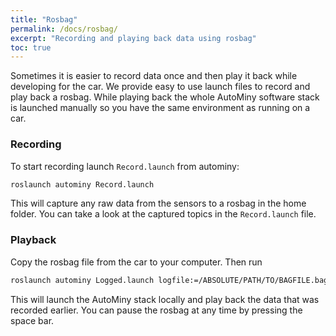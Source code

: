 ```yaml
---
title: "Rosbag"
permalink: /docs/rosbag/
excerpt: "Recording and playing back data using rosbag"
toc: true
---
```


Sometimes it is easier to record data once and then play it back while developing for the car. We provide easy to use launch files to record and play back a rosbag. While playing back the whole AutoMiny software stack is launched manually so you have the same environment as running on a car.

### Recording
To start recording launch `Record.launch` from autominy:

```bash
roslaunch autominy Record.launch
```
This will capture any raw data from the sensors to a rosbag in the home folder. You can take a look at the captured topics in the `Record.launch` file.

### Playback
Copy the rosbag file from the car to your computer. Then run

```bash
roslaunch autominy Logged.launch logfile:=/ABSOLUTE/PATH/TO/BAGFILE.bag
```

This will launch the AutoMiny stack locally and play back the data that was recorded earlier. You can pause the rosbag at any time by pressing the space bar.